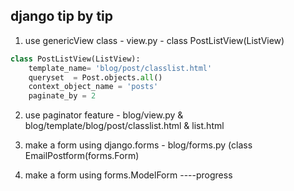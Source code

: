 ## django tip by tip
1. use genericView class - view.py - class PostListView(ListView)
```python
class PostListView(ListView):
	template_name= 'blog/post/classlist.html'
	queryset  = Post.objects.all()
	context_object_name = 'posts'
	paginate_by = 2
```

2. use paginator feature - blog/view.py & blog/template/blog/post/classlist.html & list.html

3. make a form using django.forms - blog/forms.py (class EmailPostform(forms.Form)

4. make a form using forms.ModelForm ----progress

